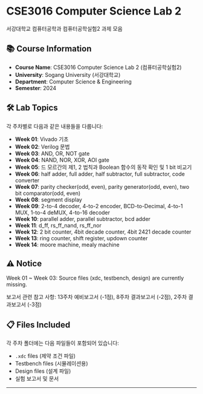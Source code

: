 # CSE3016 Computer Science Lab 2
서강대학교 컴퓨터공학과 컴퓨터공학실험2 과제 모음

## 📚 Course Information
- **Course Name**: CSE3016 Computer Science Lab 2 (컴퓨터공학실험2)
- **University**: Sogang University (서강대학교)
- **Department**: Computer Science & Engineering
- **Semester**: 2024

## 🛠️ Lab Topics
각 주차별로 다음과 같은 내용들을 다룹니다:

- **Week 01**: Vivado 기초
- **Week 02**: Verilog 문법
- **Week 03**: AND, OR, NOT gate
- **Week 04**: NAND, NOR, XOR, AOI gate
- **Week 05**: 드 모르간의 제1, 2 법칙과 Boolean 함수의 동작 확인 및 1 bit 비교기
- **Week 06**: half adder, full adder, half subtractor, full subtractor, code converter
- **Week 07**: parity checker(odd, even), parity generator(odd, even), two bit comparator(odd, even)
- **Week 08**: segment display
- **Week 09**: 2-to-4 decoder, 4-to-2 encoder, BCD-to-Decimal, 4-to-1 MUX, 1-to-4 deMUX, 4-to-16 decoder
- **Week 10**: parallel adder, parallel subtractor, bcd adder
- **Week 11**: d_ff, rs_ff_nand, rs_ff_nor
- **Week 12**: 2 bit counter, 4bit decade counter, 4bit 2421 decade counter
- **Week 13**: ring counter, shift register, updown counter
- **Week 14**: moore machine, mealy machine

## ⚠️ Notice
Week 01 ~ Week 03: Source files (xdc, testbench, design) are currently missing.

보고서 관련 참고 사항: 13주차 예비보고서 (-1점), 8주차 결과보고서 (-2점), 2주차 결과보고서 (-3점)

## 📋 Files Included
각 주차 폴더에는 다음 파일들이 포함되어 있습니다:
- `.xdc` files (제약 조건 파일)
- Testbench files (시뮬레이션용)
- Design files (설계 파일)
- 실험 보고서 및 문서
---
